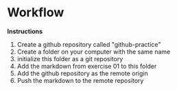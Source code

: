 # Workflow

**Instructions**

1. Create a github repository called "github-practice"
2. Create a folder on your computer with the same name
3. initialize this folder as a git repository
4. Add the markdown from exercise 01 to this folder
5. Add the github repository as the remote origin
6. Push the markdown to the remote repository